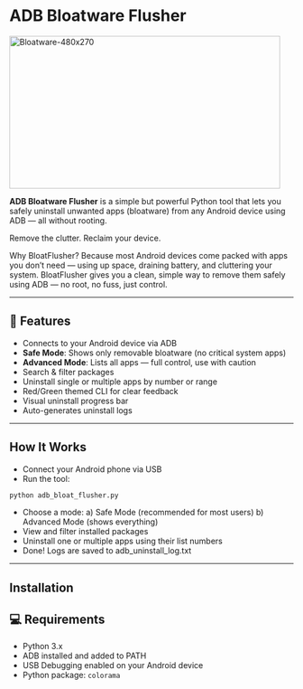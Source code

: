 #  ADB Bloatware Flusher
<img width="480" height="270" alt="Bloatware-480x270" src="https://github.com/user-attachments/assets/8cc73b1b-894b-4a99-84a6-57bf462b0b60" />

**ADB Bloatware Flusher** is a simple but powerful Python tool that lets you safely uninstall unwanted apps (bloatware) from any Android device using ADB — all without rooting.

Remove the clutter. Reclaim your device.

Why BloatFlusher?
Because most Android devices come packed with apps you don’t need — using up space, draining battery, and cluttering your system. BloatFlusher gives you a clean, simple way to remove them safely using ADB — no root, no fuss, just control.

---

## 🚀 Features

-  Connects to your Android device via ADB
-  **Safe Mode**: Shows only removable bloatware (no critical system apps)
-  **Advanced Mode**: Lists all apps — full control, use with caution
-  Search & filter packages
-  Uninstall single or multiple apps by number or range
-  Red/Green themed CLI for clear feedback
-  Visual uninstall progress bar
-  Auto-generates uninstall logs

---

## How It Works
- Connect your Android phone via USB
- Run the tool:
```python
python adb_bloat_flusher.py
```
- Choose a mode:
  a) Safe Mode (recommended for most users)
  b) Advanced Mode (shows everything)
- View and filter installed packages
- Uninstall one or multiple apps using their list numbers
- Done! Logs are saved to adb_uninstall_log.txt

---

## Installation

## 💻 Requirements

- Python 3.x
- ADB installed and added to PATH
- USB Debugging enabled on your Android device
- Python package: `colorama`


